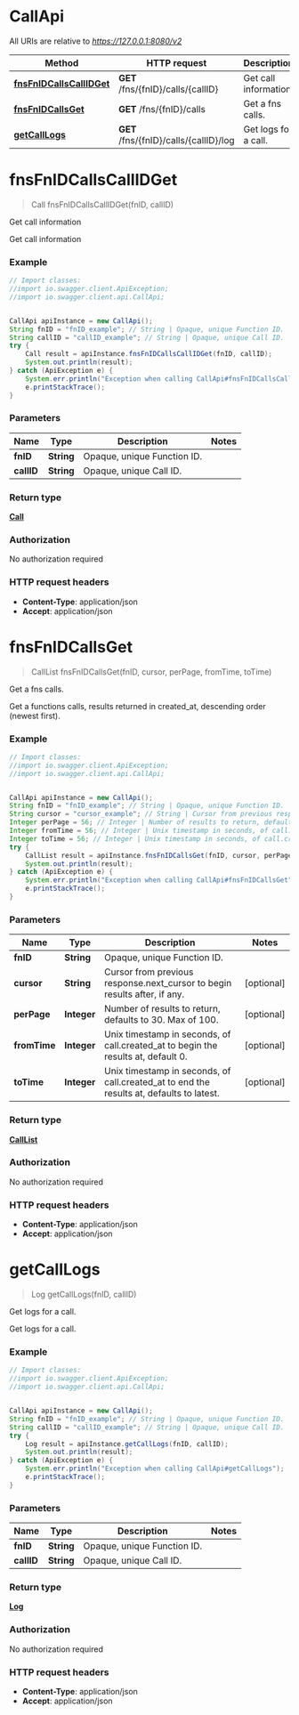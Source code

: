 # CallApi

All URIs are relative to *https://127.0.0.1:8080/v2*

Method | HTTP request | Description
------------- | ------------- | -------------
[**fnsFnIDCallsCallIDGet**](CallApi.md#fnsFnIDCallsCallIDGet) | **GET** /fns/{fnID}/calls/{callID} | Get call information
[**fnsFnIDCallsGet**](CallApi.md#fnsFnIDCallsGet) | **GET** /fns/{fnID}/calls | Get a fns calls.
[**getCallLogs**](CallApi.md#getCallLogs) | **GET** /fns/{fnID}/calls/{callID}/log | Get logs for a call.


<a name="fnsFnIDCallsCallIDGet"></a>
# **fnsFnIDCallsCallIDGet**
> Call fnsFnIDCallsCallIDGet(fnID, callID)

Get call information

Get call information

### Example
```java
// Import classes:
//import io.swagger.client.ApiException;
//import io.swagger.client.api.CallApi;


CallApi apiInstance = new CallApi();
String fnID = "fnID_example"; // String | Opaque, unique Function ID.
String callID = "callID_example"; // String | Opaque, unique Call ID.
try {
    Call result = apiInstance.fnsFnIDCallsCallIDGet(fnID, callID);
    System.out.println(result);
} catch (ApiException e) {
    System.err.println("Exception when calling CallApi#fnsFnIDCallsCallIDGet");
    e.printStackTrace();
}
```

### Parameters

Name | Type | Description  | Notes
------------- | ------------- | ------------- | -------------
 **fnID** | **String**| Opaque, unique Function ID. |
 **callID** | **String**| Opaque, unique Call ID. |

### Return type

[**Call**](Call.md)

### Authorization

No authorization required

### HTTP request headers

 - **Content-Type**: application/json
 - **Accept**: application/json

<a name="fnsFnIDCallsGet"></a>
# **fnsFnIDCallsGet**
> CallList fnsFnIDCallsGet(fnID, cursor, perPage, fromTime, toTime)

Get a fns calls.

Get a functions calls, results returned in created_at, descending order (newest first).

### Example
```java
// Import classes:
//import io.swagger.client.ApiException;
//import io.swagger.client.api.CallApi;


CallApi apiInstance = new CallApi();
String fnID = "fnID_example"; // String | Opaque, unique Function ID.
String cursor = "cursor_example"; // String | Cursor from previous response.next_cursor to begin results after, if any.
Integer perPage = 56; // Integer | Number of results to return, defaults to 30. Max of 100.
Integer fromTime = 56; // Integer | Unix timestamp in seconds, of call.created_at to begin the results at, default 0.
Integer toTime = 56; // Integer | Unix timestamp in seconds, of call.created_at to end the results at, defaults to latest.
try {
    CallList result = apiInstance.fnsFnIDCallsGet(fnID, cursor, perPage, fromTime, toTime);
    System.out.println(result);
} catch (ApiException e) {
    System.err.println("Exception when calling CallApi#fnsFnIDCallsGet");
    e.printStackTrace();
}
```

### Parameters

Name | Type | Description  | Notes
------------- | ------------- | ------------- | -------------
 **fnID** | **String**| Opaque, unique Function ID. |
 **cursor** | **String**| Cursor from previous response.next_cursor to begin results after, if any. | [optional]
 **perPage** | **Integer**| Number of results to return, defaults to 30. Max of 100. | [optional]
 **fromTime** | **Integer**| Unix timestamp in seconds, of call.created_at to begin the results at, default 0. | [optional]
 **toTime** | **Integer**| Unix timestamp in seconds, of call.created_at to end the results at, defaults to latest. | [optional]

### Return type

[**CallList**](CallList.md)

### Authorization

No authorization required

### HTTP request headers

 - **Content-Type**: application/json
 - **Accept**: application/json

<a name="getCallLogs"></a>
# **getCallLogs**
> Log getCallLogs(fnID, callID)

Get logs for a call.

Get logs for a call.

### Example
```java
// Import classes:
//import io.swagger.client.ApiException;
//import io.swagger.client.api.CallApi;


CallApi apiInstance = new CallApi();
String fnID = "fnID_example"; // String | Opaque, unique Function ID.
String callID = "callID_example"; // String | Opaque, unique Call ID.
try {
    Log result = apiInstance.getCallLogs(fnID, callID);
    System.out.println(result);
} catch (ApiException e) {
    System.err.println("Exception when calling CallApi#getCallLogs");
    e.printStackTrace();
}
```

### Parameters

Name | Type | Description  | Notes
------------- | ------------- | ------------- | -------------
 **fnID** | **String**| Opaque, unique Function ID. |
 **callID** | **String**| Opaque, unique Call ID. |

### Return type

[**Log**](Log.md)

### Authorization

No authorization required

### HTTP request headers

 - **Content-Type**: application/json
 - **Accept**: application/json

